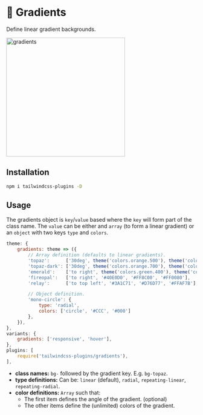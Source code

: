 # :rainbow: Gradients

Define linear gradient backgrounds.

<img width="314" alt="gradients" src="https://user-images.githubusercontent.com/3642397/39958708-e8295e76-5606-11e8-95bf-8b05846ba596.png">

## Installation

```bash
npm i tailwindcss-plugins -D
```

## Usage
The gradients object is `key`/`value` based where the `key` will form part of the class name. The `value` can be either and `array` (to form a linear gradient) or an `object` with two keys `type` and `colors`.

```js
theme: {
    gradients: theme => ({
        // Array definition (defaults to linear gradients).
        'topaz':      ['30deg', theme('colors.orange.500'), theme('colors.pink.400')],
        'topaz-dark': ['30deg', theme('colors.orange.700'), theme('colors.pink.600')],
        'emerald':    ['to right', theme('colors.green.400'), theme('colors.teal.500')],
        'fireopal':   ['to right', '#40E0D0', '#FF8C00', '#FF0080'],
        'relay':      ['to top left', '#3A1C71', '#D76D77', '#FFAF7B'],

        // Object definition.
        'mono-circle': {
            type: 'radial',
            colors: ['circle', '#CCC', '#000']
        },
    }),
},
variants: {
    gradients: ['responsive', 'hover'],
},
plugins: [
    require('tailwindcss-plugins/gradients'),
],
```

- **class names:** `bg-` followed by the gradient key. E.g. `bg-topaz`.
- **type definitions:** Can be: `linear` (default), `radial`, `repeating-linear`, `repeating-radial`.
- **color definitions:** `Array` such that:
    - The first item defines the angle of the gradient. (optional)
    - The other items define the (unlimited) colors of the gradient.
